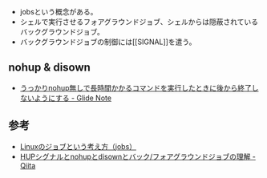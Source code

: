 * jobsという概念がある。
* シェルで実行させるフォアグラウンドジョブ、シェルからは隠蔽されているバックグラウンドジョブ。
* バックグラウンドジョブの制御には[[SIGNAL]]を遣う。

nohup & disown
----

* [うっかりnohup無しで長時間かかるコマンドを実行したときに後から終了しないようにする - Glide Note](http://blog.glidenote.com/blog/2013/09/26/bg-and-disown/)

参考
----

* [Linuxのジョブという考え方（jobs）](http://kazmax.zpp.jp/linux_beginner/jobs.html)
* [HUPシグナルとnohupとdisownとバック/フォアグラウンドジョブの理解 - Qiita](http://qiita.com/yushin/items/732043ee23281f19f983)